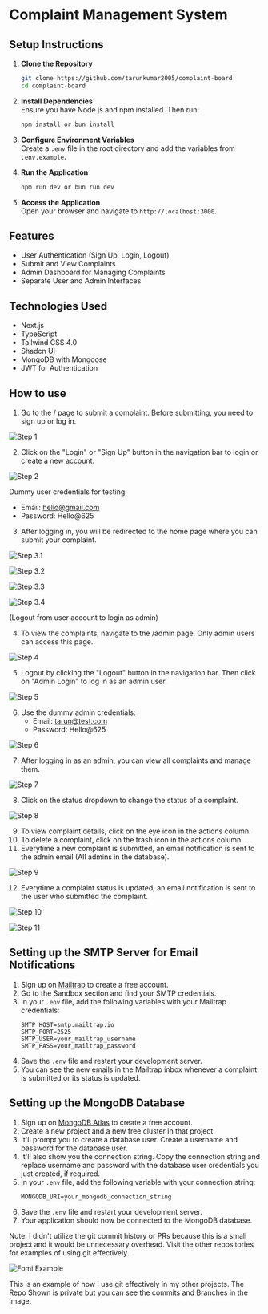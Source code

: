 # Complaint Management System

## Setup Instructions

1. **Clone the Repository**  
   ```bash
   git clone https://github.com/tarunkumar2005/complaint-board
   cd complaint-board
   ```

2. **Install Dependencies**  
   Ensure you have Node.js and npm installed. Then run:  
   ```bash
   npm install or bun install
   ```

3. **Configure Environment Variables**  
   Create a `.env` file in the root directory and add the variables from `.env.example`.

4. **Run the Application**  
   ```bash
   npm run dev or bun run dev
   ```

5. **Access the Application**  
   Open your browser and navigate to `http://localhost:3000`.

## Features

- User Authentication (Sign Up, Login, Logout)
- Submit and View Complaints
- Admin Dashboard for Managing Complaints
- Separate User and Admin Interfaces

## Technologies Used
- Next.js
- TypeScript
- Tailwind CSS 4.0
- Shadcn UI
- MongoDB with Mongoose
- JWT for Authentication

## How to use

1. Go to the / page to submit a complaint. Before submitting, you need to sign up or log in.

![Step 1](screenshots/image.png)

2. Click on the "Login" or "Sign Up" button in the navigation bar to login or create a new account.

![Step 2](screenshots/image-1.png)

Dummy user credentials for testing:
   - Email: hello@gmail.com
   - Password: Hello@625

3. After logging in, you will be redirected to the home page where you can submit your complaint.

![Step 3.1](screenshots/image-2.png)

![Step 3.2](screenshots/image-3.png)

![Step 3.3](screenshots/image-4.png)

![Step 3.4](screenshots/image-5.png)

(Logout from user account to login as admin)

4. To view the complaints, navigate to the /admin page. Only admin users can access this page.

![Step 4](screenshots/image-6.png)

5. Logout by clicking the "Logout" button in the navigation bar. Then click on "Admin Login" to log in as an admin user.

![Step 5](screenshots/image-7.png)

6. Use the dummy admin credentials:
   - Email: tarun@test.com
   - Password: Hello@625

![Step 6](screenshots/image-8.png)

7. After logging in as an admin, you can view all complaints and manage them.

![Step 7](screenshots/image-8.png)

8. Click on the status dropdown to change the status of a complaint.

![Step 8](screenshots/image-9.png)

9. To view complaint details, click on the eye icon in the actions column.
10. To delete a complaint, click on the trash icon in the actions column.
11. Everytime a new complaint is submitted, an email notification is sent to the admin email (All admins in the database).

![Step 9](screenshots/image-10.png)

12. Everytime a complaint status is updated, an email notification is sent to the user who submitted the complaint.

![Step 10](screenshots/image-11.png)

![Step 11](screenshots/image-12.png)

## Setting up the SMTP Server for Email Notifications

1. Sign up on [Mailtrap](https://mailtrap.io/) to create a free account.
2. Go to the Sandbox section and find your SMTP credentials.
3. In your `.env` file, add the following variables with your Mailtrap credentials:
   ```
   SMTP_HOST=smtp.mailtrap.io
   SMTP_PORT=2525
   SMTP_USER=your_mailtrap_username
   SMTP_PASS=your_mailtrap_password
   ```
4. Save the `.env` file and restart your development server.
5. You can see the new emails in the Mailtrap inbox whenever a complaint is submitted or its status is updated.

## Setting up the MongoDB Database

1. Sign up on [MongoDB Atlas](https://www.mongodb.com/cloud/atlas) to create a free account.
2. Create a new project and a new free cluster in that project.
3. It'll prompt you to create a database user. Create a username and password for the database user.
4. It'll also show you the connection string. Copy the connection string and replace username and password with the database user credentials you just created, if required.
5. In your `.env` file, add the following variable with your connection string:
   ```
   MONGODB_URI=your_mongodb_connection_string
   ```
6. Save the `.env` file and restart your development server.
7. Your application should now be connected to the MongoDB database.

Note: I didn't utilize the git commit history or PRs because this is a small project and it would be unnecessary overhead. Visit the other repositories for examples of using git effectively.

![Fomi Example](screenshots/image-13.png)

This is an example of how I use git effectively in my other projects. The Repo Shown is private but you can see the commits and Branches in the image.